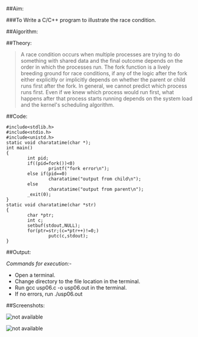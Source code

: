 ##Aim: 

###To Write a C/C++ program to illustrate the race condition.

##Algorithm:

##Theory:
<blockquote>

A race condition occurs when multiple processes are trying to do something with
shared data and the final outcome depends on the order in which the processes run. The fork
function is a lively breeding ground for race conditions, if any of the logic after the fork either
explicitly or implicitly depends on whether the parent or child runs first after the fork. In general, we
cannot predict which process runs first. Even if we knew which process would run first, what happens
after that process starts running depends on the system load and the kernel's scheduling algorithm.

</blockquote>

##Code:

<pre><code>#include&lt;stdlib.h&gt;
#include&lt;stdio.h&gt;
#include&lt;unistd.h&gt;
static void charatatime(char *);
int main()
{
        int pid;
        if((pid=fork())&lt;0)
                printf("fork error\n");
        else if(pid==0)
                charatatime("output from child\n");
        else
                charatatime("output from parent\n");
        _exit(0);
}
static void charatatime(char *str)
{
        char *ptr;
        int c;
        setbuf(stdout,NULL);
        for(ptr=str;(c=*ptr++)!=0;)
                putc(c,stdout);
}
</code></pre>

##Output:

*Commands for execution:-*
<ul>
    <li> Open a terminal.</li>
    <li> Change directory to the file location in the terminal.</li>
    <li> Run gcc usp06.c -o usp06.out in the terminal.</li>
    <li> If no errors, run ./usp06.out</li>
</ul>

##Screenshots:

 ![not available](usp-lab-06a.png "usp06 screenshot") 

 ![not available](usp-lab-06b.png "usp06 screenshot") 

